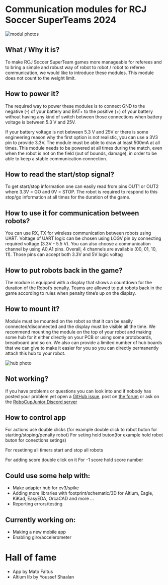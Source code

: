 # Communication modules for RCJ Soccer SuperTeams 2024

![modul photos](./.readme_images/rcjv3_dimensions.png?raw=true)

## What / Why it is?
To make RCJ Soccer SuperTeam games more manageable for referees and to bring a simple and robust way of robot to robot / robot to referee communication, we would like to introduce these modules. This module does not count to the weight limit.

## How to power it?
The required way to power these modules is to connect GND to the negative (-) of your battery and BAT+ to the positive (+) of your battery without having any kind of switch between those connections when battery voltage is between 5.3 V and 25V.

If your battery voltage is not between 5.3 V and 25V or there is some engineering reason why the first option is not realistic, you can use a 3V3 pin to provide 3.3V. The module must be able to draw at least 500mA at all times.
This module needs to be powered at all times during the match, even when the robot is not on the field (out of bounds, damage), in order to be able to keep a stable communication connection.

## How to read the start/stop signal?
To get start/stop information one can easily read from pins OUT1 or OUT2 where 3.3V = GO
and 0V = STOP. The robot is required to respond to this stop/go information at all times for
the duration of the game.

## How to use it for communication between robots?
You can use RX, TX for wireless communication between robots using UART. Voltage of
UART logic can be chosen using LOGV pin by connecting required voltage (3.3V - 5.5 V).
You can also choose a communication channel by using A0,A1 pins. Overall, 4 channels are
available (00, 01, 10, 11). Those pins can accept both 3.3V and 5V logic voltag

## How to put robots back in the game?
The module is equipped with a display that shows a countdown for the duration of the
Robot’s penalty. Teams are allowed to put robots back in the game according to rules when
penalty time’s up on the display.

## How to mount it?
Module must be mounted on the robot so that it can be easily connected/disconnected and the display must be visible all the time. 
We recommend mounting the module on the top of your robot and making some hub for it either directly on your PCB or using some protoboards, breadboard and so on.
We also can provide a limited number of hub boards that we can give to make it easier for you so you can directly permanently attach this hub to your robot.

![hub photo](./.readme_images/hub_image.png?raw=true)

## Not working?
If you have problems or questions you can look into and if nobody has posted your problem yet open a [GitHub issue](https://github.com/robocup-junior/soccer-communication-module/issues/new), post on [the forum](https://junior.forum.robocup.org/c/robocupjunior-soccer/5) or ask on the [RoboCupJunior Discord server](https://discord.gg/45pxMQY4nJ)


## How to control app
For actions use double clicks (for example double click to robot buton for starting/stoping/penalty robot)
For seting hold buton(for example hold robot buton for conections setings)

For resetinng all timers start and stop all robots

For adding score double click on it
For -1 score hold score number



## Could use some help with:
  * Make adapter hub for ev3/spike
  * Adding more libraries with footprint/schematic/3D for Altium, Eagle, KiKad, EasyEDA, OrcaCAD and more ...
  * Reporting errors/testing
    
## Currently working on:
   * Making a new mobile app 
   * Enabling giro/accelerometer

# Hall of fame
* App by Mato Faltus
* Altium lib by Youssef Shaalan